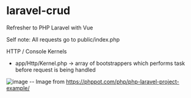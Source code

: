 # laravel-crud
Refresher to PHP Laravel with Vue

Self note:
All requests go to public/index.php

HTTP / Console Kernels
- app/Http/Kernel.php -> array of bootstrappers which performs task before request is being handled

![image](https://user-images.githubusercontent.com/14160054/235579247-8f7f2c38-f121-497b-9275-35754e4baa33.png)
-- Image from https://phppot.com/php/php-laravel-project-example/
